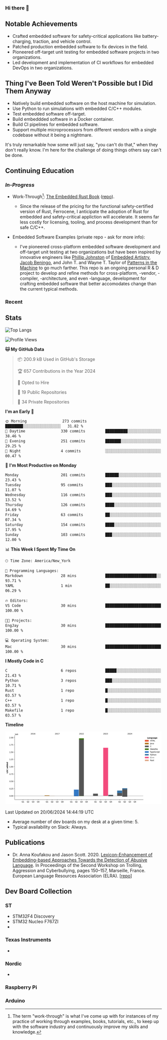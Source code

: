 ### Hi there 👋

## Notable Achievements

- Crafted embedded software for safety-critical applications like
  battery-charging, traction, and vehicle control.
- Patched production embedded software to fix devices in the field.  
- Pioneered off-target unit testing for embedded software projects in two
  organizations.
- Led development and implementation of CI workflows for embedded DevOps in two
  organizations.

## Thing I've Been Told Weren't Possible but I Did Them Anyway

- Natively build embedded software on the host machine for simulation.
- Use Python to run simulations with embedded C/C++ modules.
- Test embedded software off-target.
- Build embeddded software in a Docker container.
- Build CI pipelines for embedded software.
- Support multiple microprocessors from different vendors with a single
  codebase without it being a nightmare.

It's truly remarkable how some will just say, "you can't do that," when they
don't really know. I'm here for the challenge of doing things others say can't
be done.

## Continuing Education

### *In-Progress*

- Work-Through[^1]:
[The Embedded Rust Book](https://docs.rust-embedded.org/book/)
([repo](https://github.com/EngJay/embedded-rust-book)).

  - Since the release of the pricing for the functional safety-certified version
  of Rust, Ferrocene, I anticipate the adoption of Rust for embedded and
  safety-critical appliction will accelerate. It seems far less costly for
  licensing, tooling, and process development than for safe C/C++.

[^1]: The term "work-through" is what I've come up with for instances of my
  practice of working through examples, books, tutorials, etc., to keep up with
  the software industry and continuously improve my skills and knowledge.

- Embedded Software Examples (private repo - ask for more info):

  - I've pioneered cross-platform embedded software development and off-target
  unit testing at two organizations but have been inspired by innovative
  engineers like [Phillip Johnston](https://github.com/phillipjohnston) of
  [Embedded Artistry](https://embeddedartistry.com/),
  [Jacob Beningo](https://www.beningo.com/), and John T. and Wayne T. Taylor of
  [Patterns in the Machine](https://link.springer.com/book/10.1007/978-1-4842-6440-9)
  to go much farther. This repo is an ongoing personal R & D
  project to develop and refine methods for cross-platform, -vendor, -compiler,
  -architecture, and even -language, development for crafting embedded software
  that better accomodates change than the current typical methods.  

### **Recent**

## Stats

![Top Langs](https://github-readme-stats-engjay.vercel.app/api/top-langs/?username=engjay&count_private=true&layout=compact&hide=jupyter%20notebook,php,html,css)

<!--START_SECTION:waka-->
![Profile Views](http://img.shields.io/badge/Profile%20Views-44-blue)

**🐱 My GitHub Data** 

> 📦 200.9 kB Used in GitHub's Storage 
 > 
> 🏆 657 Contributions in the Year 2024
 > 
> 💼 Opted to Hire
 > 
> 📜 19 Public Repositories 
 > 
> 🔑 34 Private Repositories 
 > 
**I'm an Early 🐤** 

```text
🌞 Morning                273 commits         ████████░░░░░░░░░░░░░░░░░   31.82 % 
🌆 Daytime                330 commits         ██████████░░░░░░░░░░░░░░░   38.46 % 
🌃 Evening                251 commits         ███████░░░░░░░░░░░░░░░░░░   29.25 % 
🌙 Night                  4 commits           ░░░░░░░░░░░░░░░░░░░░░░░░░   00.47 % 
```
📅 **I'm Most Productive on Monday** 

```text
Monday                   201 commits         ██████░░░░░░░░░░░░░░░░░░░   23.43 % 
Tuesday                  95 commits          ███░░░░░░░░░░░░░░░░░░░░░░   11.07 % 
Wednesday                116 commits         ███░░░░░░░░░░░░░░░░░░░░░░   13.52 % 
Thursday                 126 commits         ████░░░░░░░░░░░░░░░░░░░░░   14.69 % 
Friday                   63 commits          ██░░░░░░░░░░░░░░░░░░░░░░░   07.34 % 
Saturday                 154 commits         ████░░░░░░░░░░░░░░░░░░░░░   17.95 % 
Sunday                   103 commits         ███░░░░░░░░░░░░░░░░░░░░░░   12.00 % 
```


📊 **This Week I Spent My Time On** 

```text
🕑︎ Time Zone: America/New_York

💬 Programming Languages: 
Markdown                 28 mins             ███████████████████████░░   93.71 % 
YAML                     1 min               ██░░░░░░░░░░░░░░░░░░░░░░░   06.29 % 

🔥 Editors: 
VS Code                  30 mins             █████████████████████████   100.00 % 

🐱‍💻 Projects: 
EngJay                   30 mins             █████████████████████████   100.00 % 

💻 Operating System: 
Mac                      30 mins             █████████████████████████   100.00 % 
```

**I Mostly Code in C** 

```text
C                        6 repos             █████░░░░░░░░░░░░░░░░░░░░   21.43 % 
Python                   3 repos             ███░░░░░░░░░░░░░░░░░░░░░░   10.71 % 
Rust                     1 repo              █░░░░░░░░░░░░░░░░░░░░░░░░   03.57 % 
C++                      1 repo              █░░░░░░░░░░░░░░░░░░░░░░░░   03.57 % 
Makefile                 1 repo              █░░░░░░░░░░░░░░░░░░░░░░░░   03.57 % 
```



**Timeline**

![Lines of Code chart](https://raw.githubusercontent.com/EngJay/EngJay/main/assets/bar_graph.png)


 Last Updated on 20/06/2024 14:44:19 UTC
<!--END_SECTION:waka-->

- Average number of dev boards on my desk at a given time: 5.
- Typical availability on Slack: Always.

## Publications

- Dr. Anna Koufakou and Jason Scott. 2020.
  [Lexicon-Enhancement of Embedding-based Approaches Towards the Detection of Abusive Language](https://aclanthology.org/2020.trac-1.24).
  In Proceedings of the Second Workshop on Trolling, Aggression and
  Cyberbullying, pages 150–157, Marseille, France. European Language Resources
  Association (ELRA). [[repo](https://github.com/EngJay/Wikimedia-Toxicity-Text-Classification)]

## Dev Board Collection

### ST

- STM32F4 Discovery
- STM32 Nucleo F767ZI
- 

### Texas Instruments

- 

### Nordic

- 

### Raspberry Pi

### Arduino

<!-- OLD STUFF

- Mar 2022

  - Developed proof-of-concept of replacing PI controllers with a model generated by reinforcement learning.

  - Contributed to revision of functional safety software engineering process.
  - Conducted informal survey of software engineering team using the informal survay of the application of IEC 61508-3.
  - Wrote detailed informal survey of the application of IEC 61508-3 Software Safety Lifecycle Requirements.
  - Wrote informal survey of the application of IEC 61508 Functional Safety standard.
  - Resolved build issues with a legacy C++ desktop software project to ensure continuity.

- Feb 2022

  - Implemented Continuous Integration process for .NET Core + Angular web applications.

  - Created onboaring guides to aid transition of software engineering team members and stakeholders to GitHub.  
  - Facilitated adoption of GitHub Enterprise and initial configuration of the account.
  - Evaluated major git-based version control providers for adoption.

- Jan 2022

  - Implemented Git-based software develoment workflow for web app development.

  - Presented an initiative to reduce technical debt and increase safety and efficiency in the software engineering processes.

- Dec 2021

  - Developed a proof-of-concept of a method for automated hardware-in-the-loop testing of CAN communications.

- Oct 2021 Pitched and received approval to develop and present an initiative to reduce technical debt and promote innovation in processes.
- June 2021 Developed a solution for implementing continuous integration for TI C2000-based embedded software projects.
- June 2021 Developed a solution for off-target testing of TI C2000-based embedded software projects.
- Oct 2020 - Apr 2021 Developed a .NET Core + Angular web app to aid the engineering change control process.
- July 2020 Developed and presented a proof-of-concept for hardware-in-the-loop testing of TI C2000 embedded software.
- May - Aug 2020 Developed a proof-of-concept of a .NET Core + Angular application paired with a hardware fixture for test automation.
- 2020 Published an academic paper on classification of text using artificial neural networks as a coauthor.

 -->
